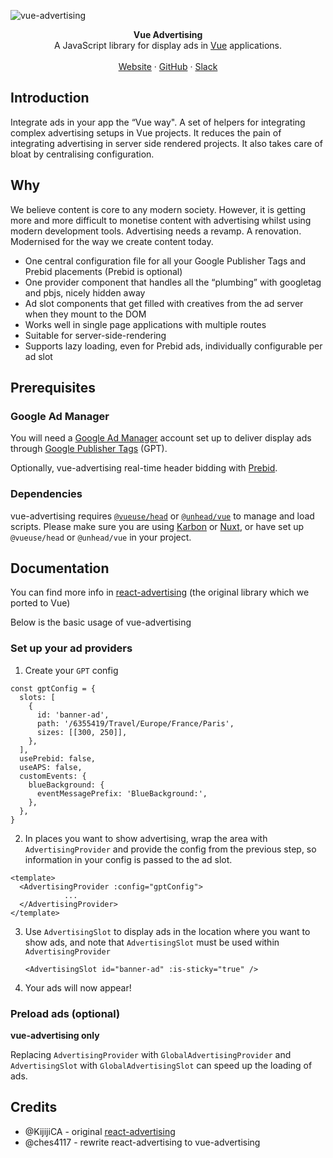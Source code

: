 ![vue-advertising](https://user-images.githubusercontent.com/53453555/224682423-d42da036-9453-43a0-88b3-2749c7d77a9a.png)

<div align="center"><strong>Vue Advertising</strong></div>
<div align="center">A JavaScript library for display ads in <a href="https://vuejs.org" target="_blank" rel="noopener noreferer">Vue</a> applications.</div>
<br />
<div align="center">
<a href="https://storipress.com">Website</a> 
<span> · </span>
<a href="https://github.com/storipress/vue-advertising">GitHub</a> 
<span> · </span>
<a href="https://join.slack.com/t/storipresscommunity/shared_invite/zt-1krx5nm1d-h_WKy1XF3MSxuY4BQ0VRbQ">Slack</a>
</div>

## Introduction

Integrate ads in your app the “Vue way". A set of helpers for integrating complex advertising setups in Vue projects. It reduces the pain of integrating advertising in server side rendered projects. It also takes care of bloat by centralising configuration.

## Why

We believe content is core to any modern society. However, it is getting more and more difficult to monetise content with advertising whilst using modern development tools. Advertising needs a revamp. A renovation. Modernised for the way we create content today.

- One central configuration file for all your Google Publisher Tags and Prebid placements (Prebid is optional)
- One provider component that handles all the “plumbing” with googletag and pbjs, nicely hidden away
- Ad slot components that get filled with creatives from the ad server when they mount to the DOM
- Works well in single page applications with multiple routes
- Suitable for server-side-rendering
- Supports lazy loading, even for Prebid ads, individually configurable per ad slot

## Prerequisites

### Google Ad Manager

You will need a [Google Ad Manager](https://admanager.google.com) account set up to deliver display ads through [Google Publisher Tags](https://developers.google.com/publisher-tag/guides/get-started) (GPT).

Optionally, vue-advertising real-time header bidding with [Prebid](https://docs.prebid.org/overview/intro.html).

### Dependencies

vue-advertising requires [`@vueuse/head`](https://github.com/vueuse/head) or [`@unhead/vue`](https://github.com/unjs/unhead) to manage and load scripts. Please make sure you are using [Karbon](https://github.com/storipress/karbon) or [Nuxt](https://nuxt.com), or have set up `@vueuse/head` or `@unhead/vue` in your project.

## Documentation

You can find more info in [react-advertising](https://github.com/KijijiCA/react-advertising) (the original library which we ported to Vue)

Below is the basic usage of vue-advertising

### Set up your ad providers

1. Create your `GPT` config

```
const gptConfig = {
  slots: [
    {
      id: 'banner-ad',
      path: '/6355419/Travel/Europe/France/Paris',
      sizes: [[300, 250]],
    },
  ],
  usePrebid: false,
  useAPS: false,
  customEvents: {
    blueBackground: {
      eventMessagePrefix: 'BlueBackground:',
    },
  },
}
```

2. In places you want to show advertising, wrap the area with `AdvertisingProvider` and provide the config from the previous step, so information in your config is passed to the ad slot.

```
<template>
  <AdvertisingProvider :config="gptConfig">
			...
  </AdvertisingProvider>
</template>
```

3. Use `AdvertisingSlot` to display ads in the location where you want to show ads, and note that `AdvertisingSlot` must be used within `AdvertisingProvider`

   ```vue
   <AdvertisingSlot id="banner-ad" :is-sticky="true" />
   ```

4. Your ads will now appear!

### Preload ads (optional)

**vue-advertising only**

Replacing `AdvertisingProvider` with `GlobalAdvertisingProvider` and `AdvertisingSlot` with `GlobalAdvertisingSlot` can speed up the loading of ads.

## Credits

- @KijijiCA - original [react-advertising](https://github.com/KijijiCA/react-advertising)
- @ches4117 - rewrite react-advertising to vue-advertising
